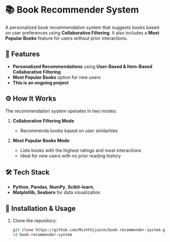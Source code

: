 # 📚 Book Recommender System  

A personalized book recommendation system that suggests books based on user preferences using **Collaborative Filtering**. It also includes a **Most Popular Books** feature for users without prior interactions.  

## 🚀 Features  
- **Personalized Recommendations** using **User-Based & Item-Based Collaborative Filtering**  
- **Most Popular Books** option for new users  
- **This is an ongoing project**   

## ⚙️ How It Works  
The recommendation system operates in two modes:  

1. **Collaborative Filtering Mode**  
   - Recommends books based on user similarities  

2. **Most Popular Books Mode**  
   - Lists books with the highest ratings and most interactions  
   - Ideal for new users with no prior reading history  

## 🛠 Tech Stack  
- **Python**, **Pandas**, **NumPy**, **Scikit-learn**, 
- **Matplotlib, Seaborn** for data visualization  

## 🔧 Installation & Usage  
1. Clone the repository:  
   ```bash
   git clone https://github.com/Mishthijainn/book-recommender-system.git
   cd book-recommender-system
